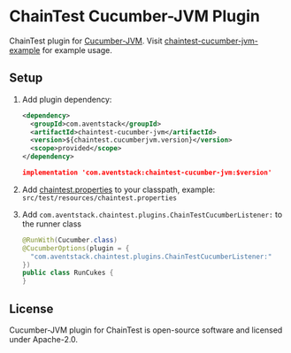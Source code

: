 # ChainTest Cucumber-JVM Plugin

ChainTest plugin for [Cucumber-JVM](https://cucumber.io/docs/installation/java/).  Visit [chaintest-cucumber-jvm-example](https://github.com/anshooarora/chaintest/tree/main/examples/chaintest-cucumber-jvm-example) for example usage.

## Setup

1. Add plugin dependency:

    ```xml
    <dependency>
      <groupId>com.aventstack</groupId>
      <artifactId>chaintest-cucumber-jvm</artifactId>
      <version>${chaintest.cucumberjvm.version}</version>
      <scope>provided</scope>
    </dependency>
    ```

    ```json
    implementation 'com.aventstack:chaintest-cucumber-jvm:$version'
    ```

1. Add [chaintest.properties](https://github.com/anshooarora/chaintest/blob/main/Config.md) to your classpath, example: `src/test/resources/chaintest.properties`

1. Add `com.aventstack.chaintest.plugins.ChainTestCucumberListener:` to the runner class

    ```java
    @RunWith(Cucumber.class)
    @CucumberOptions(plugin = { 
      "com.aventstack.chaintest.plugins.ChainTestCucumberListener:" 
    })
    public class RunCukes {
    }
    ```

## License

Cucumber-JVM plugin for ChainTest is open-source software and licensed under Apache-2.0.
